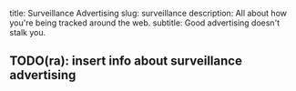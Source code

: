 title: Surveillance Advertising
slug: surveillance
description: All about how you're being tracked around the web.
subtitle: Good advertising doesn't stalk you.

## TODO(ra): insert info about surveillance advertising
